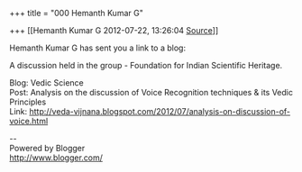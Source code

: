 +++
title = "000 Hemanth Kumar G"

+++
[[Hemanth Kumar G	2012-07-22, 13:26:04 [Source](https://groups.google.com/g/bvparishat/c/gSbnCImk82Q)]]



Hemanth Kumar G has sent you a link to a blog:  
  
A discussion held in the group - Foundation for Indian Scientific Heritage.  
  
Blog: Vedic Science  
Post: Analysis on the discussion of Voice Recognition techniques & its Vedic Principles  
Link: <http://veda-vijnana.blogspot.com/2012/07/analysis-on-discussion-of-voice.html>  
  
--  
Powered by Blogger  
<http://www.blogger.com/>  

